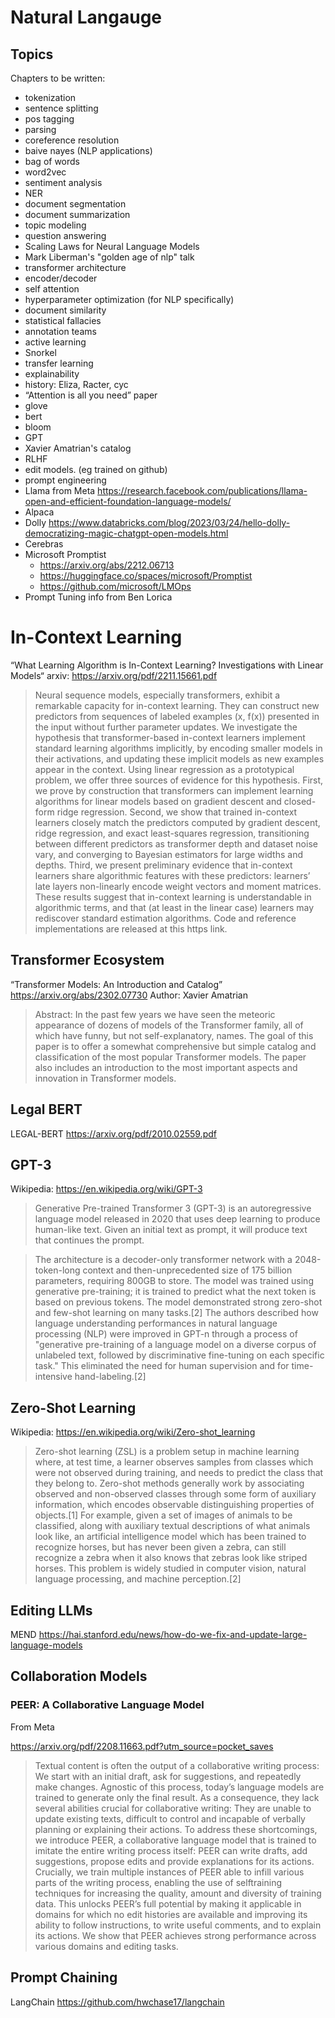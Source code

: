 # Natural Langauge

## Topics

Chapters to be written:

* tokenization
* sentence splitting
* pos tagging
* parsing
* coreference resolution
* baive nayes (NLP applications)
* bag of words
* word2vec
* sentiment analysis
* NER
* document segmentation
* document summarization
* topic modeling
* question answering
* Scaling Laws for Neural Language Models
* Mark Liberman's "golden age of nlp" talk
* transformer architecture
* encoder/decoder
* self attention
* hyperparameter optimization (for NLP specifically)
* document similarity
* statistical fallacies
* annotation teams
* active learning
* Snorkel
* transfer learning
* explainability
* history: Eliza, Racter, cyc
* “Attention is all you need” paper
* glove
* bert
* bloom
* GPT
* Xavier Amatrian's catalog
* RLHF
* edit models.  (eg trained on github)
* prompt engineering
* Llama from Meta https://research.facebook.com/publications/llama-open-and-efficient-foundation-language-models/
* Alpaca
* Dolly https://www.databricks.com/blog/2023/03/24/hello-dolly-democratizing-magic-chatgpt-open-models.html
* Cerebras
* Microsoft Promptist
    * https://arxiv.org/abs/2212.06713
    * https://huggingface.co/spaces/microsoft/Promptist
    * https://github.com/microsoft/LMOps
* Prompt Tuning info from Ben Lorica


# In-Context Learning

“What Learning Algorithm is In-Context Learning? Investigations with Linear Models“
arxiv: https://arxiv.org/pdf/2211.15661.pdf

> Neural sequence models, especially transformers, exhibit a remarkable capacity for in-context learning. They can construct new predictors from sequences of labeled examples (x, f(x)) presented in the input without further parameter updates. We investigate the hypothesis that transformer-based in-context learners implement standard learning algorithms implicitly, by encoding smaller models in their activations, and updating these implicit models as new examples appear in the context. Using linear regression as a prototypical problem, we offer three sources of evidence for this hypothesis. First, we prove by construction that transformers can implement learning algorithms for linear models based on gradient descent and closed-form ridge regression. Second, we show that trained in-context learners closely match the predictors computed by gradient descent, ridge regression, and exact least-squares regression, transitioning between different predictors as transformer depth and dataset noise vary, and converging to Bayesian estimators for large widths and depths. Third, we present preliminary evidence that in-context learners share algorithmic features with these predictors: learners’ late layers non-linearly encode weight vectors and moment matrices. These results suggest that in-context learning is understandable in algorithmic terms, and that (at least in the linear case) learners may rediscover standard estimation algorithms. Code and reference implementations are released at this https link.

## Transformer Ecosystem

“Transformer Models: An Introduction and Catalog”
https://arxiv.org/abs/2302.07730
Author: Xavier Amatrian

> Abstract: In the past few years we have seen the meteoric appearance of dozens of models of the Transformer family, all of which have funny, but not self-explanatory, names. The goal of this paper is to offer a somewhat comprehensive but simple catalog and classification of the most popular Transformer models. The paper also includes an introduction to the most important aspects and innovation in Transformer models.

## Legal BERT

LEGAL-BERT https://arxiv.org/pdf/2010.02559.pdf

## GPT-3

Wikipedia: https://en.wikipedia.org/wiki/GPT-3

> Generative Pre-trained Transformer 3 (GPT-3) is an autoregressive language model released in 2020 that uses deep learning to produce human-like text. Given an initial text as prompt, it will produce text that continues the prompt.

> The architecture is a decoder-only transformer network with a 2048-token-long context and then-unprecedented size of 175 billion parameters, requiring 800GB to store. The model was trained using generative pre-training; it is trained to predict what the next token is based on previous tokens. The model demonstrated strong zero-shot and few-shot learning on many tasks.[2] The authors described how language understanding performances in natural language processing (NLP) were improved in GPT-n through a process of "generative pre-training of a language model on a diverse corpus of unlabeled text, followed by discriminative fine-tuning on each specific task." This eliminated the need for human supervision and for time-intensive hand-labeling.[2]

## Zero-Shot Learning

Wikipedia: https://en.wikipedia.org/wiki/Zero-shot_learning

> Zero-shot learning (ZSL) is a problem setup in machine learning where, at test time, a learner observes samples from classes which were not observed during training, and needs to predict the class that they belong to. Zero-shot methods generally work by associating observed and non-observed classes through some form of auxiliary information, which encodes observable distinguishing properties of objects.[1] For example, given a set of images of animals to be classified, along with auxiliary textual descriptions of what animals look like, an artificial intelligence model which has been trained to recognize horses, but has never been given a zebra, can still recognize a zebra when it also knows that zebras look like striped horses. This problem is widely studied in computer vision, natural language processing, and machine perception.[2]

## Editing LLMs

MEND https://hai.stanford.edu/news/how-do-we-fix-and-update-large-language-models

## Collaboration Models

### PEER: A Collaborative Language Model

From Meta

https://arxiv.org/pdf/2208.11663.pdf?utm_source=pocket_saves

> Textual content is often the output of a collaborative writing process: We start with an
initial draft, ask for suggestions, and repeatedly make changes. Agnostic of this process, today’s language models are trained to generate only the final result. As a consequence, they lack several abilities crucial for collaborative writing: They are unable to update existing texts, difficult to control and incapable of verbally planning or explaining their actions. To address these shortcomings, we introduce PEER, a collaborative language model that is trained to imitate the entire writing process itself: PEER can write drafts, add suggestions, propose edits and provide explanations for its actions. Crucially, we train multiple instances of PEER able to infill various parts of the writing process, enabling the use of selftraining techniques for increasing the quality, amount and diversity of training data. This unlocks PEER’s full potential by making it applicable in domains for which no edit histories are available and improving its ability to follow instructions, to write useful comments, and to explain its actions. We show that PEER achieves strong performance across various domains and editing tasks.

## Prompt Chaining

LangChain https://github.com/hwchase17/langchain
